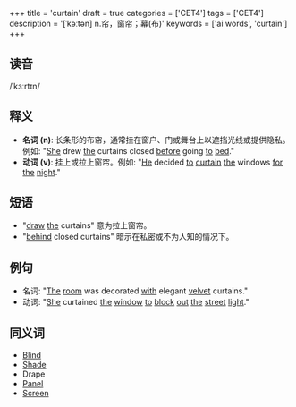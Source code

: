 +++
title = 'curtain'
draft = true
categories = ['CET4']
tags = ['CET4']
description = '[ˈkəːtən] n.帘，窗帘；幕(布)'
keywords = ['ai words', 'curtain']
+++

## 读音
/ˈkɜːrtɪn/

## 释义
- **名词 (n)**: 长条形的布帘，通常挂在窗户、门或舞台上以遮挡光线或提供隐私。例如: "[She](/post/she/) drew [the](/post/the/) curtains closed [before](/post/before/) going [to](/post/to/) [bed](/post/bed/)."
- **动词 (v)**: 挂上或拉上窗帘。例如: "[He](/post/he/) decided [to](/post/to/) [curtain](/post/curtain/) [the](/post/the/) windows [for](/post/for/) [the](/post/the/) [night](/post/night/)."

## 短语
- "[draw](/post/draw/) [the](/post/the/) curtains" 意为拉上窗帘。
- "[behind](/post/behind/) closed curtains" 暗示在私密或不为人知的情况下。

## 例句
- 名词: "[The](/post/the/) [room](/post/room/) was decorated [with](/post/with/) elegant [velvet](/post/velvet/) curtains."
- 动词: "[She](/post/she/) curtained [the](/post/the/) [window](/post/window/) [to](/post/to/) [block](/post/block/) [out](/post/out/) [the](/post/the/) [street](/post/street/) [light](/post/light/)."

## 同义词
- [Blind](/post/blind/)
- [Shade](/post/shade/)
- Drape
- [Panel](/post/panel/)
- [Screen](/post/screen/)
